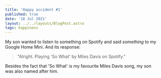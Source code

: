 ```yaml
---
title: 'Happy accident #1'
published: true
date: '18 Jul 2021'
layout: ../../layouts/BlogPost.astro
tags: happiness
---
```


My son wanted to listen to something on Spotify and said *something* to my Google Home Mini. And its response:

> "Alright. Playing 'So What' by Miles Davis on Spotify."

Besides the fact that 'So What' is my favourite Miles Davis song, my son was also named after him.